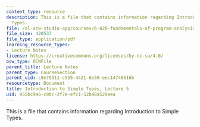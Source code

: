 ```yaml
---
content_type: resource
description: This is a file that contains information regarding Introduction to Simple
  Types.
file: /ol-ocw-studio-app/courses/6-820-fundamentals-of-program-analysis-fall-2015/955bc9a6c9bc2f7eefc152b48a529aea_MIT6_820F15_L05.pdf
file_size: 420537
file_type: application/pdf
learning_resource_types:
- Lecture Notes
license: https://creativecommons.org/licenses/by-nc-sa/4.0/
ocw_type: OCWFile
parent_title: Lecture Notes
parent_type: CourseSection
parent_uid: c8e79311-c9b5-4421-6e30-eec14748516b
resourcetype: Document
title: Introduction to Simple Types, Lecture 5
uid: 955bc9a6-c9bc-2f7e-efc1-52b48a529aea
---
```

This is a file that contains information regarding Introduction to Simple Types.